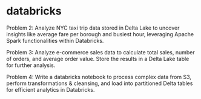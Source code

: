 # databricks

Problem 2: Analyze NYC taxi trip data stored in Delta Lake to uncover insights like average fare per borough and busiest hour, leveraging Apache Spark functionalities within Databricks.

Problem 3: Analyze e-commerce sales data to calculate total sales, number of orders, and average order value. Store the results in a Delta Lake table for further analysis.

Problem 4: Write a databricks notebook to process complex data from S3, perform transformations & cleansing, and load into partitioned Delta tables for efficient analytics in Databricks.
